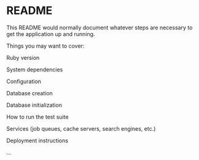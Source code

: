 # README

This README would normally document whatever steps are necessary to get the
application up and running.

Things you may want to cover:

 Ruby version

 System dependencies

 Configuration

 Database creation

 Database initialization

 How to run the test suite

 Services (job queues, cache servers, search engines, etc.)

 Deployment instructions

 ...
